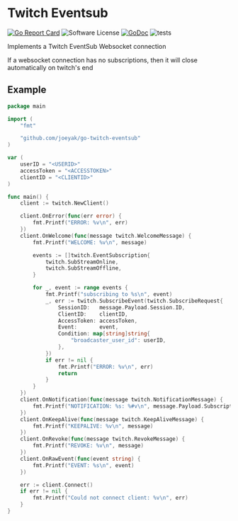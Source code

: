 # Twitch Eventsub

[![Go Report Card](https://goreportcard.com/badge/github.com/joeyak/go-twitch-eventsub)](https://goreportcard.com/report/github.com/joeyak/go-twitch-eventsub)
![Software License](https://img.shields.io/badge/license-MIT-brightgreen.svg?style=flat-square)
[![GoDoc](https://godoc.org/github.com/joeyak/go-twitch-eventsub?status.svg)](https://godoc.org/github.com/joeyak/go-twitch-eventsub)
![tests](https://github.com/joeyak/go-twitch-eventsub/actions/workflows/main.yaml/badge.svg)


Implements a Twitch EventSub Websocket connection

If a websocket connection has no subscriptions, then it will close automatically on twitch's end

## Example

```go
package main

import (
	"fmt"

	"github.com/joeyak/go-twitch-eventsub"
)

var (
	userID = "<USERID>"
	accessToken = "<ACCESSTOKEN>"
	clientID = "<CLIENTID>"
)

func main() {
	client := twitch.NewClient()

	client.OnError(func(err error) {
		fmt.Printf("ERROR: %v\n", err)
	})
	client.OnWelcome(func(message twitch.WelcomeMessage) {
		fmt.Printf("WELCOME: %v\n", message)

		events := []twitch.EventSubscription{
			twitch.SubStreamOnline,
			twitch.SubStreamOffline,
		}

		for _, event := range events {
			fmt.Printf("subscribing to %s\n", event)
			_, err := twitch.SubscribeEvent(twitch.SubscribeRequest{
				SessionID:   message.Payload.Session.ID,
				ClientID:    clientID,
				AccessToken: accessToken,
				Event:       event,
				Condition: map[string]string{
					"broadcaster_user_id": userID,
				},
			})
			if err != nil {
				fmt.Printf("ERROR: %v\n", err)
				return
			}
		}
	})
	client.OnNotification(func(message twitch.NotificationMessage) {
		fmt.Printf("NOTIFICATION: %s: %#v\n", message.Payload.Subscription.Type, message.Payload.Event)
	})
	client.OnKeepAlive(func(message twitch.KeepAliveMessage) {
		fmt.Printf("KEEPALIVE: %v\n", message)
	})
	client.OnRevoke(func(message twitch.RevokeMessage) {
		fmt.Printf("REVOKE: %v\n", message)
	})
	client.OnRawEvent(func(event string) {
		fmt.Printf("EVENT: %s\n", event)
	})

	err := client.Connect()
	if err != nil {
		fmt.Printf("Could not connect client: %v\n", err)
	}
}
```